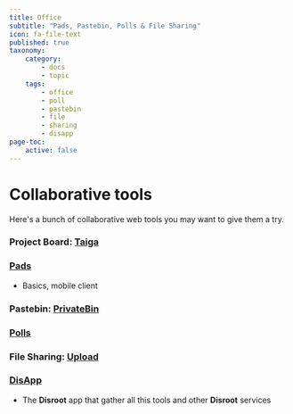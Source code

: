 ```yaml
---
title: Office
subtitle: "Pads, Pastebin, Polls & File Sharing"
icon: fa-file-text
published: true
taxonomy:
    category:
        - docs
        - topic
    tags:
        - office
        - poll
        - pastebin
        - file
        - sharing
        - disapp
page-toc:
    active: false
---
```


# Collaborative tools

Here's a bunch of collaborative web tools you may want to give them a try.

### Project Board: [Taiga](taiga)

### [Pads](pads)
- Basics, mobile client

### Pastebin: [PrivateBin](bin)

### [Polls](polls)

### File Sharing: [Upload](lufi)

### [**DisApp**](disapp)
- The **Disroot** app that gather all this tools and other **Disroot** services
